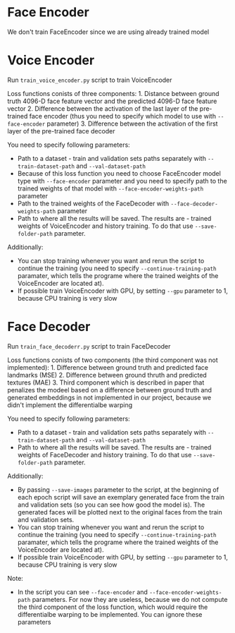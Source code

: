# Face Encoder
We don't train FaceEncoder since we are using already trained model

# Voice Encoder
Run `train_voice_encoder.py` script to train VoiceEncoder

Loss functions conists of three components:
    1. Distance between ground truth 4096-D face feature vector and the predicted 4096-D face feature vector
    2. Difference between the activation of the last layer of the pre-trained face encoder (thus you need to specify which model to use with `--face-encoder` parameter)
    3. Difference between the activation of the first layer of the pre-trained face decoder

You need to specify following parameters:
- Path to a dataset - train and validation sets paths separately with `--train-dataset-path` and `--val-dataset-path`
- Because of this loss function you need to choose FaceEncoder model type with `--face-encoder` parameter and you need to specify path to the trained weights of that model with `--face-encoder-weights-path` parameter
- Path to the trained weights of the FaceDecoder with `--face-decoder-weights-path` parameter
- Path to where all the results will be saved. The results are - trained weights of VoiceEncoder and history training. To do that use `--save-folder-path` parameter.

Additionally:
- You can stop training whenever you want and rerun the script to continue the training (you need to specify `--continue-training-path` paramater, which tells the programe where the trained weights of the VoiceEncoder are located at).
- If possible train VoiceEncoder with GPU, by setting `--gpu` parameter to 1, because CPU training is very slow

# Face Decoder

Run `train_face_decoderr.py` script to train FaceDecoder

Loss functions conists of two components (the third component was not implemented):
    1. Difference between ground truth and predicted face landmarks (MSE) 
    2. Difference between ground thruth and predicted textures (MAE)
    3. Third component which is described in paper that penalizes the modeel based on a difference between ground truth and generated embeddings in not implemented in our project, because we didn't implement the differentialbe warping

You need to specify following parameters:
- Path to a dataset - train and validation sets paths separately with `--train-dataset-path` and `--val-dataset-path`
- Path to where all the results will be saved. The results are - trained weights of FaceDecoder and history training. To do that use `--save-folder-path` parameter.

Additionally:
- By passing `--save-images` parameter to the script, at the beginning of each epoch script will save an exemplary generated face from the train and validation sets (so you can see how good the model is). The generated faces will be plotted next to the original faces from the train and validation sets.
- You can stop training whenever you want and rerun the script to continue the training (you need to specify `--continue-training-path` paramater, which tells the programe where the trained weights of the VoiceEncoder are located at).
- If possible train VoiceEncoder with GPU, by setting `--gpu` parameter to 1, because CPU training is very slow

Note:
- In the script you can see `--face-encoder` and `--face-encoder-weights-path` parameters. For now they are useless, because we do not compute the third component of the loss function, which would require the differentialbe warping to be implemented. You can ignore these parameters